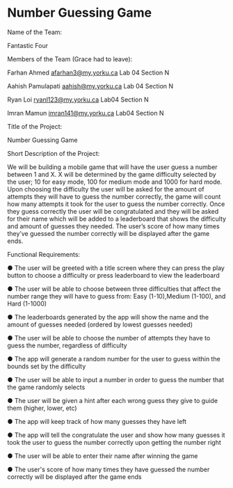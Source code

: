 # Number Guessing Game
Name of the Team: 

Fantastic Four

Members of the Team (Grace had to leave):

Farhan Ahmed afarhan3@my.yorku.ca Lab 04 Section N

Aahish Pamulapati aahish@my.yorku.ca  Lab 04 Section N 

Ryan Loi ryanl123@my.yorku.ca Lab04 Section N

Imran Mamun imran141@my.yorku.ca Lab04 Section N

Title of the Project:

Number Guessing Game

Short Description of the Project:

We will be building a mobile game that will have the user guess a number between 1 and X. X will be determined by the game difficulty selected by the user; 10 for easy mode, 100 for medium mode and 1000 for hard mode. Upon choosing the difficulty the user will be asked for the amount of attempts they will have to guess the number correctly, the game will count how many attempts it took for the user to guess the number correctly. Once they guess correctly the user will be congratulated and they will be asked for their name which will be added to a leaderboard that shows the difficulty and amount of guesses they needed. The user’s score of how many times they’ve guessed the number correctly will be displayed after the game ends.

Functional Requirements:

●	The user will be greeted with a title screen where they can press the play button to choose a difficulty or press leaderboard to view the leaderboard

●	The user will be able to choose between three difficulties that affect the number range they will have to guess from: Easy (1-10),Medium (1-100), and Hard (1-1000)
  
●	The leaderboards generated by the app will show the name and the amount of guesses needed (ordered by lowest guesses needed)

●	The user will be able to choose the number of attempts they have to guess the number, regardless of difficulty

●	The app will generate a random number for the user to guess within the bounds set by the difficulty

●	The user will be able to input a number in order to guess the number that the game randomly selects

●	The user will be given a hint after each wrong guess they give to guide them (higher, lower, etc)

●	The app will keep track of how many guesses they have left

●	The app will tell the congratulate the user and show how many guesses it took the user to guess the number correctly upon getting the number right

●	The user will be able to enter their name after winning the game

●	The user's score of how many times they have guessed the number correctly will be displayed after the game ends
